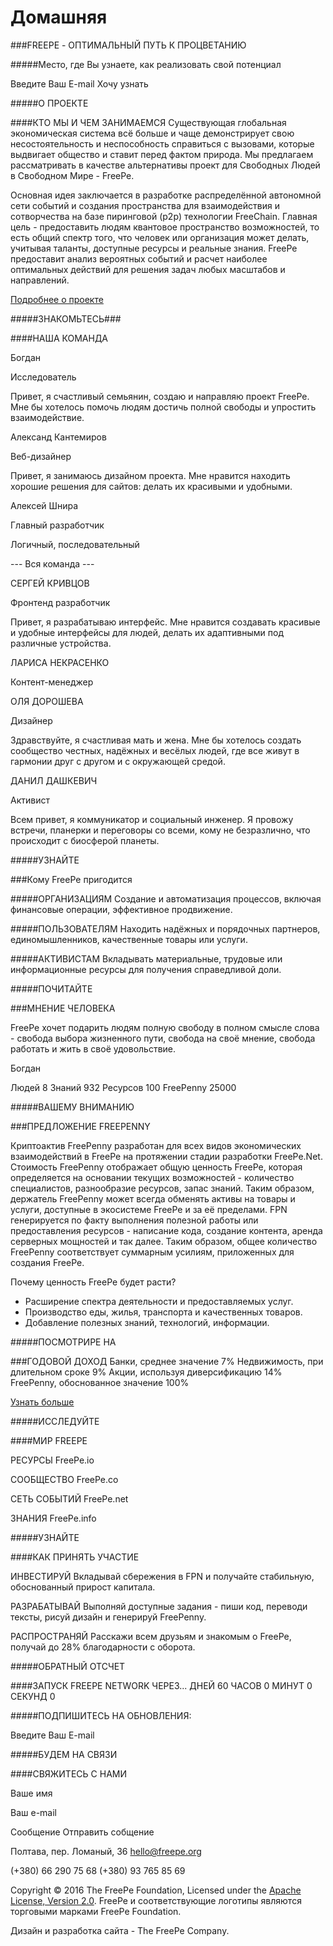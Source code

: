 # Домашняя

###FREEPE - ОПТИМАЛЬНЫЙ ПУТЬ К ПРОЦВЕТАНИЮ

#####Место, где Вы узнаете, как реализовать свой потенциал


Введите Ваш E-mail
  Хочу узнать
 

#####О ПРОЕКТЕ

####КТО МЫ И ЧЕМ ЗАНИМАЕМСЯ
Существующая глобальная экономическая система всё больше и чаще демонстрирует свою несостоятельность и неспособность справиться с вызовами, которые выдвигает общество и ставит перед фактом природа. Мы предлагаем рассматривать в качестве альтернативы проект для Свободных Людей в Свободном Мире - FreePe.

Основная идея заключается в разработке распределённой автономной сети событий и создания пространства для взаимодействия и сотворчества на базе пиринговой (p2p) технологии FreeChain. Главная цель - предоставить людям квантовое пространство возможностей, то есть общий спектр того, что человек или организация может делать, учитывая таланты, доступные ресурсы и реальные знания. FreePe предоставит анализ вероятных событий и расчет наиболее оптимальных действий для решения задач любых масштабов и направлений.

[Подробнее о проекте](https://freepe.org/ru/about.html)


#####ЗНАКОМЬТЕСЬ###

####НАША КОМАНДА

Богдан

Исследователь


Привет, я счастливый семьянин, создаю и направляю проект FreePe. Мне бы хотелось помочь людям достичь полной свободы и упростить взаимодействие.


Александ Кантемиров

Веб-дизайнер

Привет, я занимаюсь дизайном проекта. Мне нравится находить хорошие решения для сайтов: делать их красивыми и удобными.


Алексей Шнира

Главный разработчик

Логичный, последовательный
  
--- Вся команда ---

СЕРГЕЙ КРИВЦОВ

Фронтенд разработчик

Привет, я разрабатываю интерфейс. Мне нравится создавать красивые и удобные интерфейсы для людей, делать их адаптивными под различные устройства.

  

ЛАРИСА НЕКРАСЕНКО

Контент-менеджер
  

ОЛЯ ДОРОШЕВА

Дизайнер

Здравствуйте, я счастливая мать и жена. Мне бы хотелось создать сообщество честных, надёжных и весёлых людей, где все живут в гармонии друг с другом и с окружающей средой.
  

ДАНИЛ ДАШКЕВИЧ

Активист

Всем привет, я коммуникатор и социальный инженер. Я провожу встречи, планерки и переговоры cо всеми, кому не безразлично, что происходит с биосферой планеты.



#####УЗНАЙТЕ

###Кому FreePe пригодится

#####ОРГАНИЗАЦИЯМ
Создание и автоматизация процессов, включая финансовые операции, эффективное продвижение.

#####ПОЛЬЗОВАТЕЛЯМ
Находить надёжных и порядочных партнеров, единомышленников, качественные товары или услуги.

#####АКТИВИСТАМ
Вкладывать материальные, трудовые или информационные ресурсы  для получения справедливой доли.

#####ПОЧИТАЙТЕ

###МНЕНИЕ ЧЕЛОВЕКА

FreePe хочет подарить людям полную свободу в полном смысле слова - свобода выбора жизненного пути, свобода на своё мнение, свобода работать и жить в своё удовольствие.

Богдан

  
Людей
8
Знаний
932
Ресурсов
100
FreePenny
25000

#####ВАШЕМУ ВНИМАНИЮ

###ПРЕДЛОЖЕНИЕ FREEPENNY

Криптоактив FreePenny разработан для всех видов экономических взаимодействий в FreePe на протяжении стадии разработки FreePe.Net. Стоимость FreePenny отображает общую ценность FreePe, которая определяется на основании текущих возможностей - количество специалистов, разнообразие ресурсов, запас знаний. Таким образом, держатель FreePenny может всегда обменять активы на товары и услуги, доступные в экосистеме FreePe и за её пределами. FPN генерируется по факту выполнения полезной работы или предоставления ресурсов - написание кода, создание контента, аренда серверных мощностей и так далее. Таким образом, общее количество FreePenny соответствует суммарным усилиям, приложенных для создания FreePe.

Почему ценность FreePe будет расти?
* Расширение спектра деятельности и предоставляемых услуг.
* Производство еды, жилья, транспорта и качественных товаров.
* Добавление полезных знаний, технологий, информации.


#####ПОСМОТРИРЕ НА

###ГОДОВОЙ ДОХОД
Банки, среднее значение 7%
Недвижимость, при длительном сроке 9%
Акции, используя диверсификацию 14%
FreePenny, обоснованное значение 100%

[Узнать больше](https://freepe.org/ru/offer.html)


#####ИССЛЕДУЙТЕ

####МИР FREEPE

РЕСУРСЫ
FreePe.io


СООБЩЕСТВО
FreePe.co

СЕТЬ СОБЫТИЙ
FreePe.net

ЗНАНИЯ
FreePe.info


#####УЗНАЙТЕ

####КАК ПРИНЯТЬ УЧАСТИЕ

ИНВЕСТИРУЙ
Вкладывай сбережения в FPN и получайте стабильную, обоснованный прирост капитала.


РАЗРАБАТЫВАЙ
Выполняй доступные задания - пиши код, переводи тексты, рисуй дизайн и генерируй FreePenny.


РАСПРОСТРАНЯЙ
Расскажи всем друзьям и знакомым о FreePe, получай до 28% благодарности с оборота.


#####ОБРАТНЫЙ ОТСЧЕТ

####ЗАПУСК FREEPE NETWORK ЧЕРЕЗ...
ДНЕЙ
60
ЧАСОВ
0
МИНУТ
0
СЕКУНД
0

#####ПОДПИШИТЕСЬ НА ОБНОВЛЕНИЯ:

Введите Ваш E-mail

#####БУДЕМ НА СВЯЗИ

####СВЯЖИТЕСЬ С НАМИ

Ваше имя
 
Ваш e-mail
 
Сообщение
 Отправить собщение
 
 
Полтава, пер. Ломаный, 36
hello@freepe.org

(+380) 66 290 75 68
(+380) 93 765 85 69

Copyright © 2016 The FreePe Foundation, Licensed under the [Apache License, Version 2.0](https://www.apache.org/licenses/LICENSE-2.0). FreePe и соответствующие логотипы являются торговыми марками FreePe Foundation.

Дизайн и разработка сайта - The FreePe Company.

